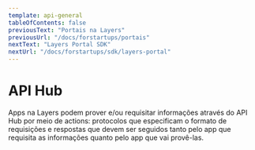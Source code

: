 ```yaml
---
template: api-general
tableOfContents: false
previousText: "Portais na Layers"
previousUrl: "/docs/forstartups/portais"
nextText: "Layers Portal SDK"
nextUrl: "/docs/forstartups/sdk/layers-portal"
---
```


# API Hub

Apps na Layers podem prover e/ou requisitar informações através do API Hub por meio de actions: protocolos que especificam o formato de requisições e respostas que devem ser seguidos tanto pelo app que requisita as informações quanto pelo app que vai provê-las.
